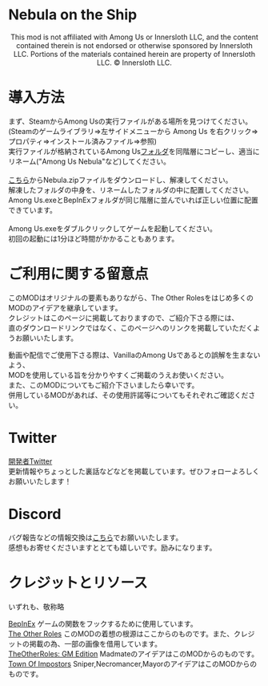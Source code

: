# Nebula on the Ship

<p align="center">
This mod is not affiliated with Among Us or Innersloth LLC, and the content contained therein is not endorsed or otherwise sponsored by Innersloth LLC. Portions of the materials contained herein are property of Innersloth LLC. © Innersloth LLC.
</p>

# 導入方法

まず、SteamからAmong Usの実行ファイルがある場所を見つけてください。(Steamのゲームライブラリ⇒左サイドメニューから Among Us を右クリック⇒プロパティ⇒インストール済みファイル⇒参照)\
実行ファイルが格納されているAmong Us<ins>フォルダ</ins>を同階層にコピーし、適当にリネーム("Among Us Nebula"など)してください。\
\
[こちら](https://github.com/Dolly1016/Nebula/releases/download/s%2CSnapshot_24.06.19a%2C104%2C1140/Nebula.zip)からNebula.zipファイルをダウンロードし、解凍してください。\
解凍したフォルダの中身を、リネームしたフォルダの中に配置してください。Among Us.exeとBepInExフォルダが同じ階層に並んでいれば正しい位置に配置できています。\
\
Among Us.exeをダブルクリックしてゲームを起動してください。\
初回の起動には1分ほど時間がかかることもあります。

# ご利用に関する留意点
このMODはオリジナルの要素もありながら、The Other Rolesをはじめ多くのMODのアイデアを継承しています。\
クレジットはこのページに掲載しておりますので、ご紹介下さる際には、\
直のダウンロードリンクではなく、このページへのリンクを掲載していただくようお願いいたします。

動画や配信でご使用下さる際は、VanillaのAmong Usであるとの誤解を生まないよう、\
MODを使用している旨を分かりやすくご掲載のうえお使いください。\
また、このMODについてもご紹介下さいましたら幸いです。\
併用しているMODがあれば、その使用許諾等についてもそれぞれご確認ください。


# Twitter
[開発者Twitter](https://twitter.com/NebulaOnTheShip)\
更新情報やちょっとした裏話などなどを掲載しています。ぜひフォローよろしくお願いいたします！

# Discord
バグ報告などの情報交換は[こちら](https://discord.gg/kHNZD4pq9E)でお願いいたします。\
感想もお寄せくださいますととても嬉しいです。励みになります。

# クレジットとリソース

いずれも、敬称略

[BepInEx](https://github.com/BepInEx) ゲームの関数をフックするために使用しています。\
[The Other Roles](https://github.com/Eisbison/TheOtherRoles) このMODの着想の根源はここからのものです。また、クレジットの掲載の為、一部の画像を借用しています。\
[TheOtherRoles: GM Edition](https://github.com/yukinogatari/TheOtherRoles-GM) MadmateのアイデアはこのMODからのものです。\
[Town Of Impostors](https://github.com/Town-of-Impostors/TownOfImpostors) Sniper,Necromancer,MayorのアイデアはこのMODからのものです。
